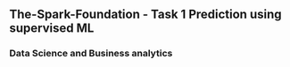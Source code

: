 ##  The-Spark-Foundation - Task 1 Prediction using supervised ML
### Data Science and Business analytics
